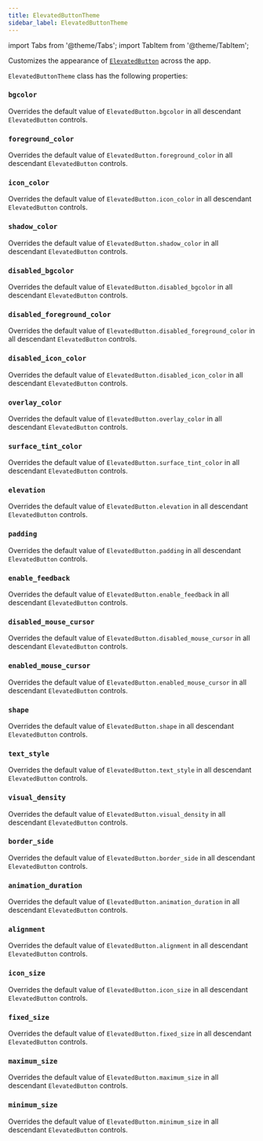 ```yaml
---
title: ElevatedButtonTheme
sidebar_label: ElevatedButtonTheme
---
```

import Tabs from '@theme/Tabs';
import TabItem from '@theme/TabItem';

Customizes the appearance of [`ElevatedButton`](/docs/controls/elevatedbutton) across the app.

`ElevatedButtonTheme` class has the following properties:

### `bgcolor`

Overrides the default value of `ElevatedButton.bgcolor` in all descendant `ElevatedButton` controls.

### `foreground_color`

Overrides the default value of `ElevatedButton.foreground_color` in all descendant `ElevatedButton` controls.

### `icon_color`

Overrides the default value of `ElevatedButton.icon_color` in all descendant `ElevatedButton` controls.

### `shadow_color`

Overrides the default value of `ElevatedButton.shadow_color` in all descendant `ElevatedButton` controls.

### `disabled_bgcolor`

Overrides the default value of `ElevatedButton.disabled_bgcolor` in all descendant `ElevatedButton` controls.

### `disabled_foreground_color`

Overrides the default value of `ElevatedButton.disabled_foreground_color` in all descendant `ElevatedButton` controls.

### `disabled_icon_color`

Overrides the default value of `ElevatedButton.disabled_icon_color` in all descendant `ElevatedButton` controls.

### `overlay_color`

Overrides the default value of `ElevatedButton.overlay_color` in all descendant `ElevatedButton` controls.

### `surface_tint_color`

Overrides the default value of `ElevatedButton.surface_tint_color` in all descendant `ElevatedButton` controls.

### `elevation`

Overrides the default value of `ElevatedButton.elevation` in all descendant `ElevatedButton` controls.

### `padding`

Overrides the default value of `ElevatedButton.padding` in all descendant `ElevatedButton` controls.

### `enable_feedback`

Overrides the default value of `ElevatedButton.enable_feedback` in all descendant `ElevatedButton` controls.

### `disabled_mouse_cursor`

Overrides the default value of `ElevatedButton.disabled_mouse_cursor` in all descendant `ElevatedButton` controls.

### `enabled_mouse_cursor`

Overrides the default value of `ElevatedButton.enabled_mouse_cursor` in all descendant `ElevatedButton` controls.

### `shape`

Overrides the default value of `ElevatedButton.shape` in all descendant `ElevatedButton` controls.

### `text_style`

Overrides the default value of `ElevatedButton.text_style` in all descendant `ElevatedButton` controls.

### `visual_density`

Overrides the default value of `ElevatedButton.visual_density` in all descendant `ElevatedButton` controls.

### `border_side`

Overrides the default value of `ElevatedButton.border_side` in all descendant `ElevatedButton` controls.

### `animation_duration`

Overrides the default value of `ElevatedButton.animation_duration` in all descendant `ElevatedButton` controls.

### `alignment`

Overrides the default value of `ElevatedButton.alignment` in all descendant `ElevatedButton` controls.

### `icon_size`

Overrides the default value of `ElevatedButton.icon_size` in all descendant `ElevatedButton` controls.

### `fixed_size`

Overrides the default value of `ElevatedButton.fixed_size` in all descendant `ElevatedButton` controls.

### `maximum_size`

Overrides the default value of `ElevatedButton.maximum_size` in all descendant `ElevatedButton` controls.

### `minimum_size`

Overrides the default value of `ElevatedButton.minimum_size` in all descendant `ElevatedButton` controls.
